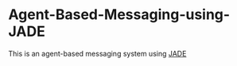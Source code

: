 # Agent-Based-Messaging-using-JADE

This is an agent-based messaging system using [JADE](https://jade.tilab.com)
